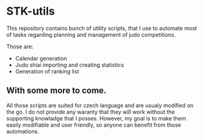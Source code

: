 # STK-utils

This repository contains bunch of utility scripts, that I use to automate most of tasks regarding planning and management of judo competitions. 

Those are:
- Calendar generation
- Judo shiai importing and creating statistics
- Generation of ranking list

With some more to come.
---
All those scripts are suited for czech language and are usualy modified on the go. I do not provide any waranty that they will work without the supporting knowladge that I posses. However, my goal is to make them easily modifiable and user friendly, so anyone can benefit from those automations.
